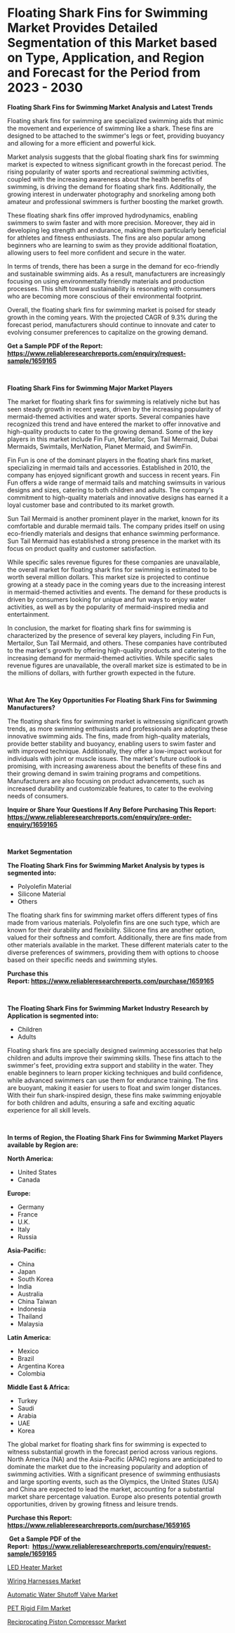 <p><h1>Floating Shark Fins for Swimming Market Provides Detailed Segmentation of this Market based on Type, Application, and Region and Forecast for the Period from 2023 - 2030</h1></p><p><strong>Floating Shark Fins for Swimming Market Analysis and Latest Trends</strong></p>
<p><p>Floating shark fins for swimming are specialized swimming aids that mimic the movement and experience of swimming like a shark. These fins are designed to be attached to the swimmer's legs or feet, providing buoyancy and allowing for a more efficient and powerful kick.</p><p>Market analysis suggests that the global floating shark fins for swimming market is expected to witness significant growth in the forecast period. The rising popularity of water sports and recreational swimming activities, coupled with the increasing awareness about the health benefits of swimming, is driving the demand for floating shark fins. Additionally, the growing interest in underwater photography and snorkeling among both amateur and professional swimmers is further boosting the market growth.</p><p>These floating shark fins offer improved hydrodynamics, enabling swimmers to swim faster and with more precision. Moreover, they aid in developing leg strength and endurance, making them particularly beneficial for athletes and fitness enthusiasts. The fins are also popular among beginners who are learning to swim as they provide additional floatation, allowing users to feel more confident and secure in the water.</p><p>In terms of trends, there has been a surge in the demand for eco-friendly and sustainable swimming aids. As a result, manufacturers are increasingly focusing on using environmentally friendly materials and production processes. This shift toward sustainability is resonating with consumers who are becoming more conscious of their environmental footprint.</p><p>Overall, the floating shark fins for swimming market is poised for steady growth in the coming years. With the projected CAGR of 9.3% during the forecast period, manufacturers should continue to innovate and cater to evolving consumer preferences to capitalize on the growing demand.</p></p>
<p><strong>Get a Sample PDF of the Report:&nbsp; <a href="https://www.reliableresearchreports.com/enquiry/request-sample/1659165">https://www.reliableresearchreports.com/enquiry/request-sample/1659165</a></strong></p>
<p>&nbsp;</p>
<p><strong>Floating Shark Fins for Swimming Major Market Players</strong></p>
<p><p>The market for floating shark fins for swimming is relatively niche but has seen steady growth in recent years, driven by the increasing popularity of mermaid-themed activities and water sports. Several companies have recognized this trend and have entered the market to offer innovative and high-quality products to cater to the growing demand. Some of the key players in this market include Fin Fun, Mertailor, Sun Tail Mermaid, Dubai Mermaids, Swimtails, MerNation, Planet Mermaid, and SwimFin.</p><p>Fin Fun is one of the dominant players in the floating shark fins market, specializing in mermaid tails and accessories. Established in 2010, the company has enjoyed significant growth and success in recent years. Fin Fun offers a wide range of mermaid tails and matching swimsuits in various designs and sizes, catering to both children and adults. The company's commitment to high-quality materials and innovative designs has earned it a loyal customer base and contributed to its market growth.</p><p>Sun Tail Mermaid is another prominent player in the market, known for its comfortable and durable mermaid tails. The company prides itself on using eco-friendly materials and designs that enhance swimming performance. Sun Tail Mermaid has established a strong presence in the market with its focus on product quality and customer satisfaction.</p><p>While specific sales revenue figures for these companies are unavailable, the overall market for floating shark fins for swimming is estimated to be worth several million dollars. This market size is projected to continue growing at a steady pace in the coming years due to the increasing interest in mermaid-themed activities and events. The demand for these products is driven by consumers looking for unique and fun ways to enjoy water activities, as well as by the popularity of mermaid-inspired media and entertainment.</p><p>In conclusion, the market for floating shark fins for swimming is characterized by the presence of several key players, including Fin Fun, Mertailor, Sun Tail Mermaid, and others. These companies have contributed to the market's growth by offering high-quality products and catering to the increasing demand for mermaid-themed activities. While specific sales revenue figures are unavailable, the overall market size is estimated to be in the millions of dollars, with further growth expected in the future.</p></p>
<p>&nbsp;</p>
<p><strong>What Are The Key Opportunities For Floating Shark Fins for Swimming Manufacturers?</strong></p>
<p><p>The floating shark fins for swimming market is witnessing significant growth trends, as more swimming enthusiasts and professionals are adopting these innovative swimming aids. The fins, made from high-quality materials, provide better stability and buoyancy, enabling users to swim faster and with improved technique. Additionally, they offer a low-impact workout for individuals with joint or muscle issues. The market's future outlook is promising, with increasing awareness about the benefits of these fins and their growing demand in swim training programs and competitions. Manufacturers are also focusing on product advancements, such as increased durability and customizable features, to cater to the evolving needs of consumers.</p></p>
<p><strong>Inquire or Share Your Questions If Any Before Purchasing This Report: <a href="https://www.reliableresearchreports.com/enquiry/pre-order-enquiry/1659165">https://www.reliableresearchreports.com/enquiry/pre-order-enquiry/1659165</a></strong></p>
<p>&nbsp;</p>
<p><strong>Market Segmentation</strong></p>
<p><strong>The Floating Shark Fins for Swimming Market Analysis by types is segmented into:</strong></p>
<p><ul><li>Polyolefin Material</li><li>Silicone Material</li><li>Others</li></ul></p>
<p><p>The floating shark fins for swimming market offers different types of fins made from various materials. Polyolefin fins are one such type, which are known for their durability and flexibility. Silicone fins are another option, valued for their softness and comfort. Additionally, there are fins made from other materials available in the market. These different materials cater to the diverse preferences of swimmers, providing them with options to choose based on their specific needs and swimming styles.</p></p>
<p><strong>Purchase this Report:&nbsp;<a href="https://www.reliableresearchreports.com/purchase/1659165">https://www.reliableresearchreports.com/purchase/1659165</a></strong></p>
<p>&nbsp;</p>
<p><strong>The Floating Shark Fins for Swimming Market Industry Research by Application is segmented into:</strong></p>
<p><ul><li>Children</li><li>Adults</li></ul></p>
<p><p>Floating shark fins are specially designed swimming accessories that help children and adults improve their swimming skills. These fins attach to the swimmer's feet, providing extra support and stability in the water. They enable beginners to learn proper kicking techniques and build confidence, while advanced swimmers can use them for endurance training. The fins are buoyant, making it easier for users to float and swim longer distances. With their fun shark-inspired design, these fins make swimming enjoyable for both children and adults, ensuring a safe and exciting aquatic experience for all skill levels.</p></p>
<p>&nbsp;</p>
<p><strong>In terms of Region, the Floating Shark Fins for Swimming Market Players available by Region are:</strong></p>
<p>
    <p> <strong> North America: </strong>
        <ul>
            <li>United States</li>
            <li>Canada</li>
        </ul>
        </p> 
    <p> <strong> Europe: </strong>
        <ul>
            <li>Germany</li>
            <li>France</li>
            <li>U.K.</li>
            <li>Italy</li>
            <li>Russia</li>
        </ul>
        </p> 
    <p> <strong> Asia-Pacific: </strong>
        <ul>
            <li>China</li>
            <li>Japan</li>
            <li>South Korea</li>
            <li>India</li>
            <li>Australia</li>
            <li>China Taiwan</li>
            <li>Indonesia</li>
            <li>Thailand</li>
            <li>Malaysia</li>
        </ul>
        </p> 
    <p> <strong> Latin America: </strong>
        <ul>
            <li>Mexico</li>
            <li>Brazil</li>
            <li>Argentina Korea</li>
            <li>Colombia</li>
        </ul>
        </p> 
    <p> <strong> Middle East & Africa: </strong>
        <ul>
            <li>Turkey</li>
            <li>Saudi</li>
            <li>Arabia</li>
            <li>UAE</li>
            <li>Korea</li>
        </ul>
    </p>
    </p>
<p><p>The global market for floating shark fins for swimming is expected to witness substantial growth in the forecast period across various regions. North America (NA) and the Asia-Pacific (APAC) regions are anticipated to dominate the market due to the increasing popularity and adoption of swimming activities. With a significant presence of swimming enthusiasts and large sporting events, such as the Olympics, the United States (USA) and China are expected to lead the market, accounting for a substantial market share percentage valuation. Europe also presents potential growth opportunities, driven by growing fitness and leisure trends.</p></p>
<p><strong>Purchase this Report: <a href="https://www.reliableresearchreports.com/purchase/1659165">https://www.reliableresearchreports.com/purchase/1659165</a></strong></p>
<p>&nbsp;<strong>Get a Sample PDF of the Report:&nbsp;&nbsp;<a href="https://www.reliableresearchreports.com/enquiry/request-sample/1659165">https://www.reliableresearchreports.com/enquiry/request-sample/1659165</a></strong></p>
<p><strong></strong></p>
<p><p><a href="https://medium.com/@holliswelch2023/led-heater-market-current-market-share-cagr-growth-projection-and-forecast-till-2030-899d6cfe8a87">LED Heater Market</a></p><p><a href="https://www.linkedin.com/pulse/wiring-harnesses-market-research-report-unlocks-analysis/">Wiring Harnesses Market</a></p><p><a href="https://medium.com/@ravenrussel2023/automatic-water-shutoff-valve-market-focuses-on-market-share-size-and-projected-forecast-till-2030-e16445322008">Automatic Water Shutoff Valve Market</a></p><p><a href="https://www.linkedin.com/pulse/pet-rigid-film-market-research-report-unlocks-analysis/">PET Rigid Film Market</a></p><p><a href="https://www.linkedin.com/pulse/reciprocating-piston-compressor-market-research-report/">Reciprocating Piston Compressor Market</a></p></p>